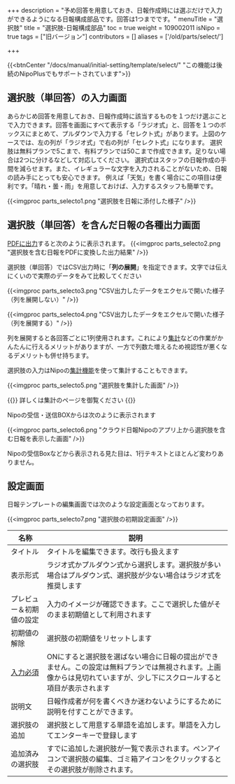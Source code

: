+++
description = "予め回答を用意しておき、日報作成時には選ぶだけで入力ができるようになる日報構成部品です。回答は1つまでです。"
menuTitle = "選択肢"
title = "選択肢-日報構成部品"
toc = true
weight = 109002011
isNipo = true
tags = ["旧バージョン"]
contributors = []
aliases = ['/old/parts/select/']

+++

{{<btnCenter "/docs/manual/initial-setting/template/select/" "この機能は後続のNipoPlusでもサポートされています">}}

## 選択肢（単回答）の入力画面

あらかじめ回答を用意しておき、日報作成時に該当するものを１つだけ選ぶことで入力できます。回答を画面にすべて表示する「ラジオ式」と、回答を１つのボックスにまとめて、プルダウンで入力する「セレクト式」があります。上図のケースでは、左の列が「ラジオ式」で右の列が「セレクト式」になります。
選択肢は無料プランで5こまで、有料プランでは50こまで作成できます。足りない場合は2つに分けるなどして対応してください。
選択式はスタッフの日報作成の手間を減らせます。また、イレギュラーな文字を入力されることがないため、日報の読み手にとっても安心できます。
例えば「天気」を書く場合にこの項目は便利です。「晴れ・曇・雨」を用意しておけば、入力するスタッフも簡単です。

{{<imgproc parts_selecto1.png "選択肢を日報に添付した様子" />}}

## 選択肢（単回答）を含んだ日報の各種出力画面

[PDFに出力](/old/manual/pdf/)すると次のように表示されます。
{{<imgproc parts_selecto2.png "選択肢を含む日報をPDFに変換した出力結果" />}}

選択肢（単回答）ではCSV出力時に「**列の展開**」を指定できます。文字では伝えにくいので実際のデータをみて比較してください  

{{<imgproc parts_selecto3.png "CSV出力したデータをエクセルで開いた様子（列を展開しない）" />}}

{{<imgproc parts_selecto4.png "CSV出力したデータをエクセルで開いた様子（列を展開する）" />}}

列を展開すると各回答ごとに1列使用されます。これにより[集計](/old/manual/analytics/)などの作業がかんたんに行えるメリットがありますが、一方で列数た増えるため視認性が悪くなるデメリットも併せ持ちます。  

選択肢の入力はNipoの[集計機能](/old/manual/analytics/)を使って集計することもできます。

{{<imgproc parts_selecto5.png "選択肢を集計した画面" />}}

{{<alice pos="left" icon="default">}}
詳しくは集計のページを御覧ください
{{</alice>}}

Nipoの受信・送信BOXからは次のように表示されます

{{<imgproc parts_selecto6.png "クラウド日報Nipoのアプリ上から選択肢を含む日報を表示した画面" />}}

Nipoの受信Boxなどから表示される見た目は、1行テキストとほとんど変わりありません。

## 設定画面

日報テンプレートの編集画面では次のような設定画面となっております。

{{<imgproc parts_selecto7.png "選択肢の初期設定画面" />}}

|名称|説明|
|---|---|
|タイトル|タイトルを編集できます。改行も扱えます|
|表示形式|ラジオ式かプルダウン式から選択します。選択肢が多い場合はプルダウン式、選択肢が少ない場合はラジオ式を推奨します|
|プレビュー＆初期値の設定|入力のイメージが確認できます。ここで選択した値がそのまま初期値として利用されます|
|初期値の解除|選択肢の初期値をリセットします|
|[入力必須](/tips/required/)|ONにすると選択肢を選ばない場合に日報の提出ができません。この設定は無料プランでは無視されます。上画像からは見切れていますが、少し下にスクロールすると項目が表示されます|
|説明文|日報作成者が何を書くべきか迷わないようにするために説明を付すことができます。|
|選択肢の追加|選択肢として用意する単語を追加します。単語を入力してエンターキーで登録します|
|追加済みの選択肢|すでに追加した選択肢が一覧で表示されます。ペンアイコンで選択肢の編集、ゴミ箱アイコンをクリックするとその選択肢が削除されます。|
